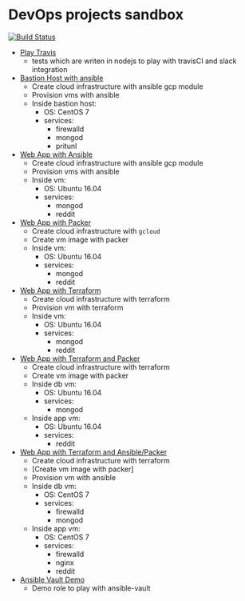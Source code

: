 # DevOps projects sandbox

[![Build Status](https://travis-ci.com/muryginm/otus-devops.svg?token=5mNXAvsiXVJ8aCvqWa9s&branch=master)](https://travis-ci.com/muryginm/otus-devops)

- [Play Travis](play-travis)
    * tests which are writen in nodejs to play with travisCI and slack integration
- [Bastion Host with ansible](bastion-host)
    * Create cloud infrastructure with ansible gcp module
    * Provision vms with ansible
    * Inside bastion host:
        * OS: CentOS 7
        * services:
            * firewalld
            * mongod
            * pritunl
- [Web App with Ansible](gcp-ansible)
    * Create cloud infrastructure with ansible gcp module
    * Provision vms with ansible
    * Inside vm:
        * OS: Ubuntu 16.04
        * services:
            * mongod
            * reddit
- [Web App with Packer](gcp-packer)
    * Create cloud infrastructure with `gcloud`
    * Create vm image with packer
    * Inside vm:
        * OS: Ubuntu 16.04
        * services:
            * mongod
            * reddit
- [Web App with Terraform](gcp-terraform)
    * Create cloud infrastructure with terraform
    * Provision vm with terraform
    * Inside vm:
        * OS: Ubuntu 16.04
        * services:
            * mongod
            * reddit
- [Web App with Terraform and Packer](terraform-packer)
    * Create cloud infrastructure with terraform
    * Create vm image with packer
    * Inside db vm:
        * OS: Ubuntu 16.04
        * services:
            * mongod
    * Inside app vm:
        * OS: Ubuntu 16.04
        * services:
            * reddit
- [Web App with Terraform and Ansible/Packer](terraform-packer-ansible)
    * Create cloud infrastructure with terraform
    * [Create vm image with packer]
    * Provision vm with ansible
    * Inside db vm:
        * OS: CentOS 7
        * services:
            * firewalld
            * mongod
    * Inside app vm:
        * OS: CentOS 7
        * services:
            * firewalld
            * nginx
            * reddit
- [Ansible Vault Demo](ansible-vault)
    * Demo role to play with ansible-vault
